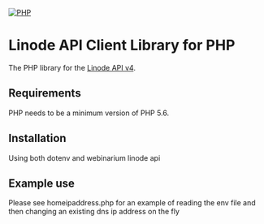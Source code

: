 [![PHP](https://img.shields.io/badge/PHP-5.6%2B-blue.svg)](https://secure.php.net/migration56)

# Linode API Client Library for PHP

The PHP library for the [Linode API v4](https://developers.linode.com).

## Requirements

PHP needs to be a minimum version of PHP 5.6.

## Installation

Using both dotenv and webinarium linode api

## Example use

Please see homeipaddress.php for an example of reading the env file
and then changing an existing dns ip address on the fly

